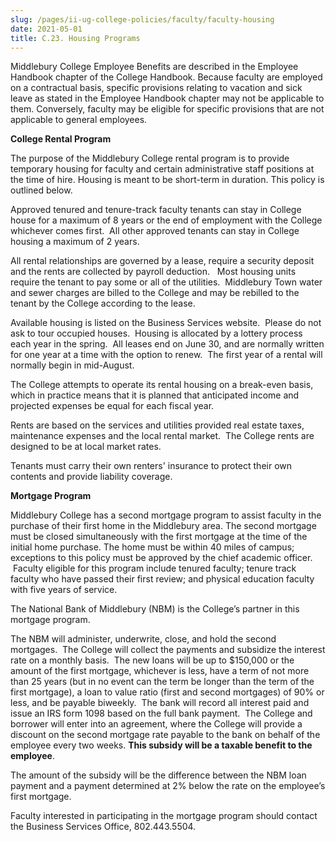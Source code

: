 ```yaml
---
slug: /pages/ii-ug-college-policies/faculty/faculty-housing
date: 2021-05-01
title: C.23. Housing Programs
---
```

Middlebury College Employee Benefits are described in the Employee Handbook chapter of the College Handbook. Because faculty are employed on a contractual basis, specific provisions relating to vacation and sick leave as stated in the Employee Handbook chapter may not be applicable to them. Conversely, faculty may be eligible for specific provisions that are not applicable to general employees.  

**College Rental Program**

The purpose of the Middlebury College rental program is to provide temporary housing for faculty and certain administrative staff positions at the time of hire. Housing is meant to be short-term in duration. This policy is outlined below.

Approved tenured and tenure-track faculty tenants can stay in College house for a maximum of 8 years or the end of employment with the College whichever comes first.  All other approved tenants can stay in College housing a maximum of 2 years.

All rental relationships are governed by a lease, require a security deposit and the rents are collected by payroll deduction.   Most housing units require the tenant to pay some or all of the utilities.  Middlebury Town water and sewer charges are billed to the College and may be rebilled to the tenant by the College according to the lease.

Available housing is listed on the Business Services website.  Please do not ask to tour occupied houses.  Housing is allocated by a lottery process each year in the spring.  All leases end on June 30, and are normally written for one year at a time with the option to renew.  The first year of a rental will normally begin in mid-August.

The College attempts to operate its rental housing on a break-even basis, which in practice means that it is planned that anticipated income and projected expenses be equal for each fiscal year.

Rents are based on the services and utilities provided real estate taxes, maintenance expenses and the local rental market.  The College rents are designed to be at local market rates.

Tenants must carry their own renters' insurance to protect their own contents and provide liability coverage.

**Mortgage Program**

Middlebury College has a second mortgage program to assist faculty in the purchase of their first home in the Middlebury area. The second mortgage must be closed simultaneously with the first mortgage at the time of the initial home purchase. The home must be within 40 miles of campus; exceptions to this policy must be approved by the chief academic officer.  Faculty eligible for this program include tenured faculty; tenure track faculty who have passed their first review; and physical education faculty with five years of service.

The National Bank of Middlebury (NBM) is the College’s partner in this mortgage program.

The NBM will administer, underwrite, close, and hold the second mortgages.  The College will collect the payments and subsidize the interest rate on a monthly basis.  The new loans will be up to $150,000 or the amount of the first mortgage, whichever is less, have a term of not more than 25 years (but in no event can the term be longer than the term of the first mortgage), a loan to value ratio (first and second mortgages) of 90% or less, and be payable biweekly.  The bank will record all interest paid and issue an IRS form 1098 based on the full bank payment.  The College and borrower will enter into an agreement, where the College will provide a discount on the second mortgage rate payable to the bank on behalf of the employee every two weeks. **This subsidy will be a taxable benefit to the employee**.

The amount of the subsidy will be the difference between the NBM loan payment and a payment determined at 2% below the rate on the employee’s first mortgage.

Faculty interested in participating in the mortgage program should contact the Business Services Office, 802.443.5504.